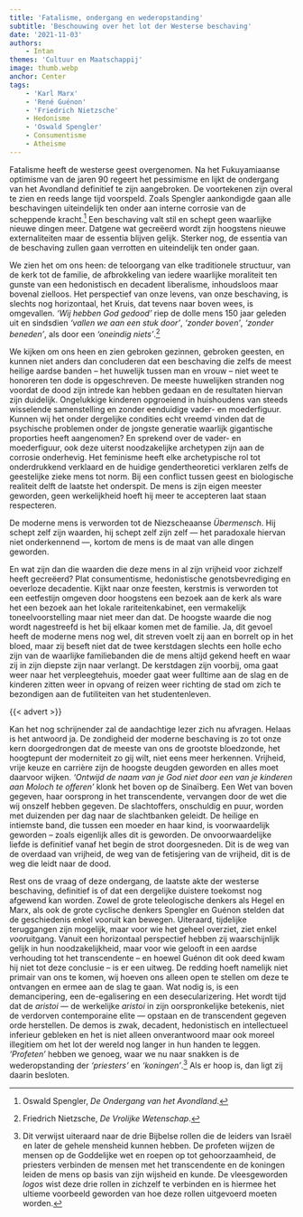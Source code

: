 ```yaml
---
title: 'Fatalisme, ondergang en wederopstanding'
subtitle: 'Beschouwing over het lot der Westerse beschaving'
date: '2021-11-03'
authors:
    - Intan
themes: 'Cultuur en Maatschappij'
image: thumb.webp
anchor: Center
tags:
    - 'Karl Marx'
    - 'René Guénon'
    - 'Friedrich Nietzsche'
    - Hedonisme
    - 'Oswald Spengler'
    - Consumentisme
    - Atheisme
---
```


Fatalisme heeft de westerse geest overgenomen. Na het Fukuyamiaanse optimisme van de jaren 90 regeert het pessimisme en lijkt de ondergang van het Avondland definitief te zijn aangebroken. De voortekenen zijn overal te zien en reeds lange tijd voorspeld. Zoals Spengler aankondigde gaan alle beschavingen uiteindelijk ten onder aan interne corrosie van de scheppende kracht.[^1] Een beschaving valt stil en schept geen waarlijke nieuwe dingen meer. Datgene wat gecreëerd wordt zijn hoogstens nieuwe externaliteiten maar de essentia blijven gelijk. Sterker nog, de essentia van de beschaving zullen gaan verrotten en uiteindelijk ten onder gaan.


We zien het om ons heen: de teloorgang van elke traditionele structuur, van de kerk tot de familie, de afbrokkeling van iedere waarlijke moraliteit ten gunste van een hedonistisch en decadent liberalisme, inhoudsloos maar bovenal zielloos. Het perspectief van onze levens, van onze beschaving, is slechts nog horizontaal, het Kruis, dat tevens naar boven wees, is omgevallen. _‘Wij hebben God gedood’_ riep de dolle mens 150 jaar geleden uit en sindsdien _‘vallen we aan een stuk door’_, _‘zonder boven’_, _‘zonder beneden’_, als door een _‘oneindig niets’_.[^2]

We kijken om ons heen en zien gebroken gezinnen, gebroken geesten, en kunnen niet anders dan concluderen dat een beschaving die zelfs de meest heilige aardse banden – het huwelijk tussen man en vrouw – niet weet te honoreren ten dode is opgeschreven. De meeste huwelijken stranden nog voordat de dood zijn intrede kan hebben gedaan en de resultaten hiervan zijn duidelijk. Ongelukkige kinderen opgroeiend in huishoudens van steeds wisselende samenstelling en zonder eenduidige vader- en moederfiguur. Kunnen wij het onder dergelijke condities echt vreemd vinden dat de psychische problemen onder de jongste generatie waarlijk gigantische proporties heeft aangenomen? En sprekend over de vader- en moederfiguur, ook deze uiterst noodzakelijke archetypen zijn aan de corrosie onderhevig. Het feminisme heeft elke archetypische rol tot onderdrukkend verklaard en de huidige gendertheoretici verklaren zelfs de geestelijke zieke mens tot norm. Bij een conflict tussen geest en biologische realiteit delft de laatste het onderspit. De mens is zijn eigen meester geworden, geen werkelijkheid hoeft hij meer te accepteren laat staan respecteren.

De moderne mens is verworden tot de Niezscheaanse _Übermensch_. Hij schept zelf zijn waarden, hij schept zelf zijn zelf — het paradoxale hiervan niet onderkennend —, kortom de mens is de maat van alle dingen geworden.

En wat zijn dan die waarden die deze mens in al zijn vrijheid voor zichzelf heeft gecreëerd? Plat consumentisme, hedonistische genotsbevrediging en oeverloze decadentie. Kijkt naar onze feesten, kerstmis is verworden tot een eetfestijn omgeven door hoogstens een bezoek aan de kerk als ware het een bezoek aan het lokale rariteitenkabinet, een vermakelijk toneelvoorstelling maar niet meer dan dat. De hoogste waarde die nog wordt nagestreefd is het bij elkaar komen met de familie. Ja, dit gevoel heeft de moderne mens nog wel, dit streven voelt zij aan en borrelt op in het bloed, maar zij beseft niet dat de twee kerstdagen slechts een holle echo zijn van de waarlijke familiebanden die de mens altijd gekend heeft en waar zij in zijn diepste zijn naar verlangt. De kerstdagen zijn voorbij, oma gaat weer naar het verpleegtehuis, moeder gaat weer fulltime aan de slag en de kinderen zitten weer in opvang of reizen weer richting de stad om zich te bezondigen aan de futiliteiten van het studentenleven.

{{< advert >}}

Kan het nog schrijnender zal de aandachtige lezer zich nu afvragen. Helaas is het antwoord ja. De zondigheid der moderne beschaving is zo tot onze kern doorgedrongen dat de meeste van ons de grootste bloedzonde, het hoogtepunt der moderniteit zo gij wilt, niet eens meer herkennen. Vrijheid, vrije keuze en carrière zijn de hoogste deugden geworden en alles moet daarvoor wijken. _‘Ontwijd de naam van je God niet door een van je kinderen aan Moloch te offeren’_ klonk het boven op de Sinaïberg. Een Wet van boven gegeven, haar oorsprong in het transcendente, vervangen door de wet die wij onszelf hebben gegeven. De slachtoffers, onschuldig en puur, worden met duizenden per dag naar de slachtbanken geleidt. De heilige en intiemste band, die tussen een moeder en haar kind, is voorwaardelijk geworden – zoals eigenlijk alles dit is geworden. De onvoorwaardelijke liefde is definitief vanaf het begin de strot doorgesneden. Dit is de weg van de overdaad van vrijheid, de weg van de fetisjering van de vrijheid, dit is de weg die leidt naar de dood.

Rest ons de vraag of deze ondergang, de laatste akte der westerse beschaving, definitief is of dat een dergelijke duistere toekomst nog afgewend kan worden. Zowel de grote teleologische denkers als Hegel en Marx, als ook de grote cyclische denkers Spengler en Guénon stelden dat de geschiedenis enkel vooruit kan bewegen. Uiteraard, tijdelijke teruggangen zijn mogelijk, maar voor wie het geheel overziet, ziet enkel *voor*uitgang. Vanuit een horizontaal perspectief hebben zij waarschijnlijk gelijk in hun noodzakelijkheid, maar voor wie gelooft in een aardse verhouding tot het transcendente – en hoewel Guénon dit ook deed kwam hij niet tot deze conclusie – is er een uitweg. De redding hoeft namelijk niet primair van ons te komen, wij hoeven ons alleen open te stellen om deze te ontvangen en ermee aan de slag te gaan. Wat nodig is, is een demancipering, een de-egalisering en een desecularizering. Het wordt tijd dat de _aristoi_ — de werkelijke _aristoi_ in zijn oorspronkelijke betekenis, niet de verdorven contemporaine elite — opstaan en de transcendent gegeven orde herstellen. De demos is zwak, decadent, hedonistisch en intellectueel inferieur gebleken en het is niet alleen onverantwoord maar ook moreel illegitiem om het lot der wereld nog langer in hun handen te leggen. _‘Profeten’_ hebben we genoeg, waar we nu naar snakken is de wederopstanding der _‘priesters’_ en _‘koningen’_.[^3] Als er hoop is, dan ligt zij daarin besloten.


[^1]: Oswald Spengler, _De Ondergang van het Avondland_.
[^2]: Friedrich Nietzsche, _De Vrolijke Wetenschap_.
[^3]: Dit verwijst uiteraard naar de drie Bijbelse rollen die de leiders van Israël en later de gehele mensheid kunnen hebben. De profeten wijzen de mensen op de Goddelijke wet en roepen op tot gehoorzaamheid, de priesters verbinden de mensen met het transcendente en de koningen leiden de mens op basis van zijn wijsheid en kunde. De vleesgeworden _logos_ wist deze drie rollen in zichzelf te verbinden en is hiermee het ultieme voorbeeld geworden van hoe deze rollen uitgevoerd moeten worden.
